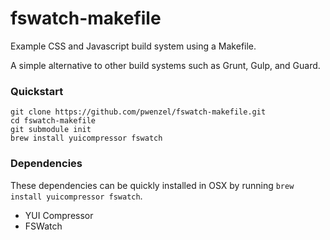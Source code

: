 # fswatch-makefile

Example CSS and Javascript build system using a Makefile.

A simple alternative to other build systems such as Grunt, Gulp, and Guard.

### Quickstart

	git clone https://github.com/pwenzel/fswatch-makefile.git
	cd fswatch-makefile
	git submodule init
	brew install yuicompressor fswatch

### Dependencies

These dependencies can be quickly installed in OSX by running `brew install yuicompressor fswatch`.

* YUI Compressor
* FSWatch

